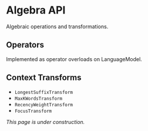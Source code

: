 # Algebra API

Algebraic operations and transformations.

## Operators

Implemented as operator overloads on LanguageModel.

## Context Transforms

- `LongestSuffixTransform`
- `MaxKWordsTransform`
- `RecencyWeightTransform`
- `FocusTransform`

_This page is under construction._

